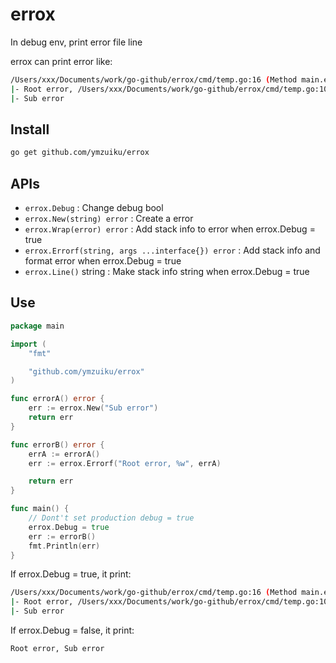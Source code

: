 # errox

In debug env, print error file line

errox can print error like:

```bash
/Users/xxx/Documents/work/go-github/errox/cmd/temp.go:16 (Method main.errorB)
|- Root error, /Users/xxx/Documents/work/go-github/errox/cmd/temp.go:10 (Method main.errorA)
|- Sub error
```

## Install

```bash
go get github.com/ymzuiku/errox
```

## APIs

- `errox.Debug` : Change debug bool
- `errox.New(string) error` : Create a error
- `errox.Wrap(error) error` : Add stack info to error when errox.Debug = true
- `errox.Errorf(string, args ...interface{}) error` : Add stack info and format error when errox.Debug = true
- `errox.Line()` string : Make stack info string when errox.Debug = true

## Use

```go
package main

import (
	"fmt"

	"github.com/ymzuiku/errox"
)

func errorA() error {
	err := errox.New("Sub error")
	return err
}

func errorB() error {
	errA := errorA()
	err := errox.Errorf("Root error, %w", errA)

	return err
}

func main() {
	// Dont't set production debug = true
	errox.Debug = true
	err := errorB()
	fmt.Println(err)
}
```

If errox.Debug = true, it print:

```bash
/Users/xxx/Documents/work/go-github/errox/cmd/temp.go:16 (Method main.errorB)
|- Root error, /Users/xxx/Documents/work/go-github/errox/cmd/temp.go:10 (Method main.errorA)
|- Sub error
```

If errox.Debug = false, it print:

```bash
Root error, Sub error
```
